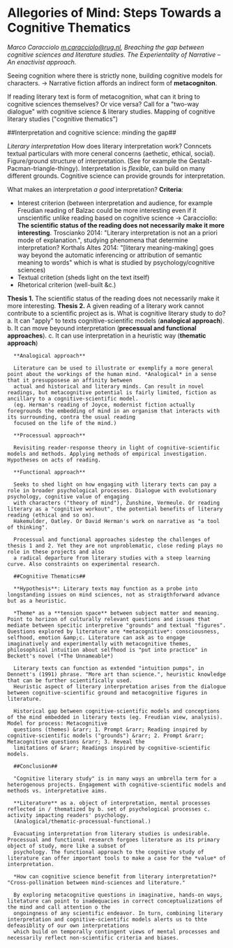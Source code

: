 # Allegories of Mind: Steps Towards a Cognitive Thematics #

*Marco Caracciolo m.caracciolo@rug.nl, Breaching the gap between cognitive sciences and literature studies.*
*The Experientality of Narrative &ndash; An enactivist approach.*

Seeing cognition where there is strictly none, building cognitive models for characters. &rarr; Narrative fiction affords an indirect form of **metacogniton**.

If reading literary text is form of metacognition, what can it bring to cognitive sciences themselves? Or vice versa? Call for a "two-way dialogue" with cognitive science &amp;
literary studies. Mapping of cognitive literary studies ("cognitive thematics")

##Interpretation and cognitive science: minding the gap##

*Literary interpretation* How does literary interpretation work? Conncets textual particulars with more ceneral concerns (aethetic, ethical, social). Figure/ground structure of
interpretation. (See for example the Gestalt-Pacman-triangle-thingy). Interpretation is *flexible*, can build on many different grounds. Cognitive science can provide grounds for
interpretation.

What makes an interpretation *a good* interpretation? **Criteria**:

* Interest criterion (between interpretation and audience, for example Freudian reading of Balzac could be more interesting even if it unscientific unlike reading based on
  cognitive science &rarr; Caracciollo: **The scientific status of the reading does not necessarily make it more interesting**. Troscianko 2014: "Literary interpretation is not an
  a priori mode of explanation.", studying phenomena that determine interpretation? Korthals Altes 2014: "[literary meaning-making] goes way beyond the automatic inferencing or
  attribution of semantic meaning to words" which is what is studied by psychology/cognitive sciences)
* Textual critetion (sheds light on the text itself)
* Rhetorical criterion (well-built &amp;c.)
      
**Thesis 1.** The scientific status of the reading does not necessarily make it more interesting.
      **Thesis 2.** A given reading of a literary work cannot contribute to a scientific project as is. What is cognitive literary study to do? a. It can "apply" to texts
      cognitive-scientific models (**analogical approach**). b. It can move beyound interpretation (**precessual and functional approaches**). c. It can use interpretation in
      a heuristic way (**thematic approach**)
      
      **Analogical approach**
      
      Literature can be used to illustrate or exemplify a more general point about the workings of the human mind. *Analogical* in a sense that it presupposese an affinity between
      actual and historical and literary minds. Can result in novel readings, but metacognitive potential is fairly limited, fiction as ancillary to a cognitive-scientific model.
      (eg. Herman's reading of Joyce, modernist fiction actually foregrounds the embedding of mind in an organism that interacts with its surrounding, contra the usual reading
      focused on the life of the mind.)
      
      **Processual approach**
      
      Revisiting reader-response theory in light of cognitive-scientific models and methods. Applying methods of empirical investigation. Hypotheses on acts of reading.
      
      **Functional approach**
      
      Seeks to shed light on how engaging with literary texts can pay a role in broader psychological processes. Dialogue with evolutionary psychology, cognitive value of engaging
      with characters ("theory of mind"), Zunshine, Vermeule. Or reading literary as a "cognitive workout", the potential benefits of literary reading (ethical and so on).
      Hakemulder, Oatley. Or David Herman's work on narrative as "a tool of thinking".
      
      Processual and functional approaches sidestep the challenges of thesis 1 and 2. Yet they are not unproblematic, close reding plays no role in these projects and also
      a radical departure from literary studies with a steep learning curve. Also constraints on experimental research.
      
      ##Cognitive Thematics##
      
      **Hypothesis**: Literary texts may function as a probe into longstanding issues on mind sciences, not as straigthforward advance but as a heuristic.
      
      *Theme* as a **tension space** between subject matter and meaning. Point to horizon of culturally relevant questions and issues that mediate between specitic interpretive "grounds" and textual "figures". Questions explored by literature are *metacognitive*: consciousness, selfhood, emotion &amp;c. Literature can ask as to engage imaginatively and experimentally with metacognitive themes, philosophical intuition about selfhood is "put into practice" in Beckett's novel (*The Unnameable*)
      
      Literary texts can function as extended "intuition pumps", in Dennett's (1991) phrase. "More art than science.", heuristic knowledge that can be further scientifically used.
      Heuristic aspect of literary interpretation arises from the dialogue between cognitive-scientific ground and metacognitive figures in literature.
      
      Historical gap between cognitive-scientific models and conceptions of the mind embedded in literary texts (eg. Freudian view, analysis). Model for process: Metacognitive
      questions (themes) &rarr; 1. Prompt &rarr; Reading inspired by cognitive-scientific models ("grounds") &rarr; 2. Prompt &rarr; Metacognitive questions &rarr; 3. Reveal the
      limitations of &rarr; Readings inspired by cognitive-scientific models.
      
      ##Conclusion##
      
      "Cognitive literary study" is in many ways an umbrella term for a heterogenous projects. Engagement with cognitive-scientific models and methods vs. interpretative aims.
      
      **Literature** as a. object of interpretation, mental processes reflected in / thematized by b. set of psychological processes c. activity impacting readers' psychology.
      (Analogical/thematic-processual-functional.)
      
      Evacuating interpretation from literary studies is undesirable. Processual and functional research forgoes literature as its primary object of study, more like a subset of
      psychology. The functional approach to the cognitive study of literature can offer important tools to make a case for the *value* of interpretation.
      
      *How can cognitive science benefit from literary interpretation?* "Cross-pollination between mind-sciences and literature."
      
      By exploring metacognitive questions in imaginative, hands-on ways, litetature can point to inadequacies in correct conceptualizations of the mind and call attention o the
      ongoingness of any scientific endeavor. In turn, combining literary interpretation and cognitive-scientific models alerts us to thte defeasiblity of our own interpretations
      which build on temporally contingent views of mental processes and necessarily reflect non-scientific criteria and biases.
